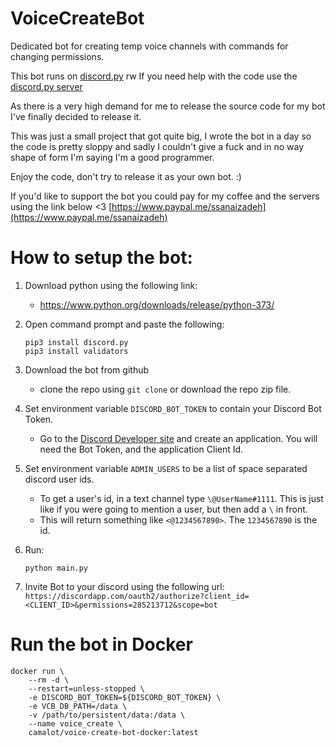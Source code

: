 # VoiceCreateBot

Dedicated bot for creating temp voice channels with commands for changing permissions.

This bot runs on [discord.py](https://discord.gg/r3sSKJJ) rw If you need help with the code use the [discord.py server](https://discord.gg/r3sSKJJ)

As there is a very high demand for me to release the source code for my bot I've finally decided to release it.

This was just a small project that got quite big, I wrote the bot in a day so the code is pretty sloppy and sadly I couldn't give a fuck and in no way shape of form I'm saying I'm a good programmer.

Enjoy the code, don't try to release it as your own bot. :)

If you'd like to support the bot you could pay for my coffee and the servers using the link below <3  [https://www.paypal.me/ssanaizadeh](https://www.paypal.me/ssanaizadeh)


# How to setup the bot:

1. Download python using the following link:
	- https://www.python.org/downloads/release/python-373/
1. Open command prompt and paste the following:
	```shell
	pip3 install discord.py
	pip3 install validators
	```  

1. Download the bot from github
	- clone the repo using `git clone` or download the repo zip file.
1. Set environment variable `DISCORD_BOT_TOKEN` to contain your Discord Bot Token.
	- Go to the [Discord Developer site](https://discordapp.com/developers/applications/me) and create an application. You will need the Bot Token, and the application Client Id.
1. Set environment variable `ADMIN_USERS` to be a list of space separated discord user ids.
	- To get a user's id, in a text channel type `\@UserName#1111`. This is just like if you were going to mention a user, but then add a `\` in front. 
	- This will return something like `<@1234567890>`. The `1234567890` is the id.
1. Run:
	```shell
	python main.py
	```

1. Invite Bot to your discord using the following url:  
`https://discordapp.com/oauth2/authorize?client_id=<CLIENT_ID>&permissions=285213712&scope=bot`

# Run the bot in Docker

```shell
docker run \
	--rm -d \
	--restart=unless-stopped \
	-e DISCORD_BOT_TOKEN=${DISCORD_BOT_TOKEN} \
	-e VCB_DB_PATH=/data \
	-v /path/to/persistent/data:/data \
	--name voice_create \
	camalot/voice-create-bot-docker:latest
```